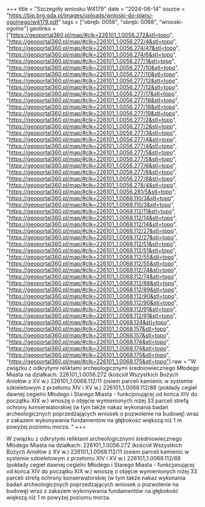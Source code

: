 +++
title = "Szczegóły wniosku W4179"
date = "2024-06-14"
source = "https://bip.brg.gda.pl/images/uploads/wnioski-do-planu-ogolnego/w4179.pdf"
tags = ["obręb: 0056", "obręb: 0068", "wnioski-ogolne"]
geolinks = ["https://geoportal360.pl/map/#clk=226101_1.0056.272&stl=topo", "https://geoportal360.pl/map/#clk=226101_1.0056.272/4&stl=topo", "https://geoportal360.pl/map/#clk=226101_1.0056.274/47&stl=topo", "https://geoportal360.pl/map/#clk=226101_1.0056.274/6&stl=topo", "https://geoportal360.pl/map/#clk=226101_1.0056.277/1&stl=topo", "https://geoportal360.pl/map/#clk=226101_1.0056.277/10&stl=topo", "https://geoportal360.pl/map/#clk=226101_1.0056.277/10&stl=topo", "https://geoportal360.pl/map/#clk=226101_1.0056.277/12&stl=topo", "https://geoportal360.pl/map/#clk=226101_1.0056.277/12&stl=topo", "https://geoportal360.pl/map/#clk=226101_1.0056.277/17&stl=topo", "https://geoportal360.pl/map/#clk=226101_1.0056.277/18&stl=topo", "https://geoportal360.pl/map/#clk=226101_1.0056.277/18&stl=topo", "https://geoportal360.pl/map/#clk=226101_1.0056.277/19&stl=topo", "https://geoportal360.pl/map/#clk=226101_1.0056.277/2&stl=topo", "https://geoportal360.pl/map/#clk=226101_1.0056.277/2&stl=topo", "https://geoportal360.pl/map/#clk=226101_1.0056.277/3&stl=topo", "https://geoportal360.pl/map/#clk=226101_1.0056.277/4&stl=topo", "https://geoportal360.pl/map/#clk=226101_1.0056.277/4&stl=topo", "https://geoportal360.pl/map/#clk=226101_1.0056.277/5&stl=topo", "https://geoportal360.pl/map/#clk=226101_1.0056.277/5&stl=topo", "https://geoportal360.pl/map/#clk=226101_1.0056.277/6&stl=topo", "https://geoportal360.pl/map/#clk=226101_1.0056.277/8&stl=topo", "https://geoportal360.pl/map/#clk=226101_1.0056.277/8&stl=topo", "https://geoportal360.pl/map/#clk=226101_1.0056.278/4&stl=topo", "https://geoportal360.pl/map/#clk=226101_1.0056.281/5&stl=topo", "https://geoportal360.pl/map/#clk=226101_1.0068.110/3&stl=topo", "https://geoportal360.pl/map/#clk=226101_1.0068.110/3&stl=topo", "https://geoportal360.pl/map/#clk=226101_1.0068.112/11&stl=topo", "https://geoportal360.pl/map/#clk=226101_1.0068.112/14&stl=topo", "https://geoportal360.pl/map/#clk=226101_1.0068.112/14&stl=topo", "https://geoportal360.pl/map/#clk=226101_1.0068.112/27&stl=topo", "https://geoportal360.pl/map/#clk=226101_1.0068.112/27&stl=topo", "https://geoportal360.pl/map/#clk=226101_1.0068.112/51&stl=topo", "https://geoportal360.pl/map/#clk=226101_1.0068.112/51&stl=topo", "https://geoportal360.pl/map/#clk=226101_1.0068.112/55&stl=topo", "https://geoportal360.pl/map/#clk=226101_1.0068.112/55&stl=topo", "https://geoportal360.pl/map/#clk=226101_1.0068.112/74&stl=topo", "https://geoportal360.pl/map/#clk=226101_1.0068.112/74&stl=topo", "https://geoportal360.pl/map/#clk=226101_1.0068.112/88&stl=topo", "https://geoportal360.pl/map/#clk=226101_1.0068.112/89&stl=topo", "https://geoportal360.pl/map/#clk=226101_1.0068.112/90&stl=topo", "https://geoportal360.pl/map/#clk=226101_1.0068.112/90&stl=topo", "https://geoportal360.pl/map/#clk=226101_1.0068.112/91&stl=topo", "https://geoportal360.pl/map/#clk=226101_1.0068.112/91&stl=topo", "https://geoportal360.pl/map/#clk=226101_1.0068.124&stl=topo", "https://geoportal360.pl/map/#clk=226101_1.0068.157&stl=topo", "https://geoportal360.pl/map/#clk=226101_1.0068.157&stl=topo", "https://geoportal360.pl/map/#clk=226101_1.0068.174&stl=topo", "https://geoportal360.pl/map/#clk=226101_1.0068.174&stl=topo", "https://geoportal360.pl/map/#clk=226101_1.0068.175&stl=topo", "https://geoportal360.pl/map/#clk=226101_1.0068.175&stl=topo"]
raw = "W związku z odkrytymi reliktami archeologicznymi średniowiecznego Młodego Miasta na działkach: 226101_1.0056.272 (kościół Wszystkich Bożych Aniołów z XV w.) 226101_1.0068.112/11 (osiem parceli kamienic w systemie szkieletowym z przełomu XIV i XV w.) 226101_1.0068.112/88 (pokłady cegieł dawnej cegielni Młodego i Starego Miasta - funkcjonującej od końca XIV do początku XIX w.) wnoszę o objęcie wymienionych niżej 33 parceli strefą ochrony konserwatorskiej (w tym także nakaz wykonania badań archeologicznych poprzedzających wniosek o pozwolenie na budowę) wraz z zakazem wykonywania fundamentów na głębokość większą niż 1 m powyżej poziomu morza. "
+++

W związku z odkrytymi reliktami archeologicznymi średniowiecznego Młodego
Miasta na działkach: 226101_1.0056.272 (kościół Wszystkich Bożych Aniołów z XV w.)
226101_1.0068.112/11 (osiem parceli kamienic w systemie szkieletowym z przełomu XIV i XV
w.) 226101_1.0068.112/88 (pokłady cegieł dawnej cegielni Młodego i Starego Miasta -
funkcjonującej od końca XIV do początku XIX w.) wnoszę o objęcie wymienionych niżej 33 parceli
strefą ochrony konserwatorskiej (w tym także nakaz wykonania badań archeologicznych
poprzedzających wniosek o pozwolenie na budowę) wraz z zakazem wykonywania fundamentów
na głębokość większą niż 1 m powyżej poziomu morza.



